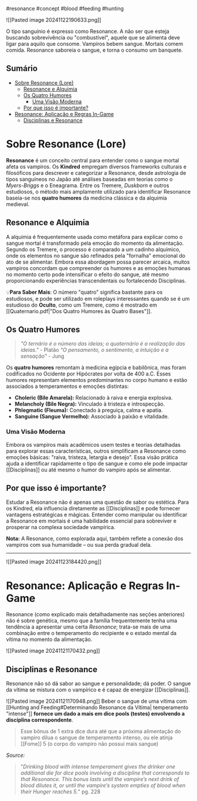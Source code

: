#resonance #concept #blood #feeding #hunting  

![[Pasted image 20241122190633.png]]

O tipo sanguínio é expresso como Resonance. A não ser que esteja buscando sobrevivência ou "combustível", aquele que se alimenta deve ligar para aquilo que consome. Vampiros bebem sangue. Mortais comem comida. Resonance saboreia o sangue, e torna o consumo um banquete.  

## Sumário

- [Sobre Resonance (Lore)](#sobre-resonance-lore)
  - [Resonance e Alquimia](#resonance-e-alquimia)
  - [Os Quatro Humores](#os-quatro-humores)
    - [Uma Visão Moderna](#uma-visão-moderna)
  - [Por que isso é importante?](#por-que-isso-é-importante)
- [Resonance: Aplicação e Regras In-Game](#resonance-aplicação-e-regras-in-game)
  - [Disciplinas e Resonance](#disciplinas-e-resonance)

# Sobre Resonance (Lore)

**Resonance** é um conceito central para entender como o sangue mortal afeta os vampiros. Os **Kindred** empregam diversos frameworks culturais e filosóficos para descrever e categorizar a Resonance, desde astrologia de tipos sanguíneos no Japão até análises baseadas em teorias como o *Myers-Briggs* e o Eneagrama. Entre os Tremere, *Duskborn* e outros estudiosos, o método mais amplamente utilizado para identificar Resonance baseia-se nos **quatro humores** da medicina clássica e da alquimia medieval.

## Resonance e Alquimia
A alquimia é frequentemente usada como metáfora para explicar como o sangue mortal é transformado pela emoção do momento da alimentação. Segundo os Tremere, o processo é comparado a um cadinho alquímico, onde os elementos no sangue são refinados pela "fornalha" emocional do ato de se alimentar. Embora essa abordagem possa parecer arcaica, muitos vampiros concordam que compreender os humores e as emoções humanas no momento certo pode intensificar o efeito do sangue, até mesmo proporcionando experiências transcendentais ou fortalecendo Disciplinas.

💡**Para Saber Mais**: O número "quatro" significa bastante para os estudiosos, e pode ser utilizado em roleplays interessantes quando se é um estudioso do **Oculto**, como um Tremere, como é mostrado em [[Quaternario.pdf|"Dos Quatro Humores às Quatro Bases"]].

## Os Quatro Humores

>  *"O ternário é o número das ideias; o quaternário é a realização das ideias."* - Platão
>  *"O pensamento, o sentimento, a intuição e a sensação"* - Jung

Os **quatro humores** remontam à medicina egípcia e babilônica, mas foram codificados no Ocidente por Hipócrates por volta de 400 a.C. Esses humores representam elementos predominantes no corpo humano e estão associados a temperamentos e emoções distintas:

- **Choleric (Bile Amarela):** Relacionado à raiva e energia explosiva.
- **Melancholy (Bile Negra):** Vinculado à tristeza e introspecção.
- **Phlegmatic (Fleuma):** Conectado à preguiça, calma e apatia.
- **Sanguine (Sangue Vermelho):** Associado à paixão e vitalidade.

### Uma Visão Moderna
Embora os vampiros mais acadêmicos usem testes e teorias detalhadas para explorar essas características, outros simplificam a Resonance como emoções básicas: "raiva, tristeza, letargia e desejo". Essa visão prática ajuda a identificar rapidamente o tipo de sangue e como ele pode impactar [[Disciplinas]] ou até mesmo o humor do vampiro após se alimentar.

## Por que isso é importante?
Estudar a Resonance não é apenas uma questão de sabor ou estética. Para os Kindred, ela influencia diretamente as [[Disciplinas]] e pode fornecer vantagens estratégicas e mágicas. Entender como manipular ou identificar a Resonance em mortais é uma habilidade essencial para sobreviver e prosperar na complexa sociedade vampírica.

**Nota:** A Resonance, como explorada aqui, também reflete a conexão dos vampiros com sua humanidade – ou sua perda gradual dela.

---
![[Pasted image 20241123184420.png]]

# Resonance: Aplicação e Regras In-Game 
Resonance (como explicado mais detalhadamente nas seções anteriores) não é sobre genética, mesmo que a família frequentemente tenha uma tendência a apresentar uma certa _Resonance_; trata-se mais de uma combinação entre o temperamento do recipiente e o estado mental da vítima no momento da alimentação.

![[Pasted image 20241121170432.png]]

## Disciplinas e Resonance

Resonance não só dá sabor ao sangue e personalidade; dá poder. O sangue da vítima se mistura com o vampírico e é capaz de energizar [[Disciplinas]].

![[Pasted image 20241121170948.png]]
Beber o sangue de uma vítima com [[Hunting and Feeding#Determinando Resonance da Vítima| temperamento "intense"]] **fornece um dado a mais em dice pools (testes) envolvendo a disciplina correspondente**.

>Esse bônus de 1 extra dice dura até que a próxima alimentação do vampiro dilua o sangue de temperamento intenso, ou ele atinja [[Fome]] 5 (o corpo do vampiro não possui mais sangue)

*Source:*
> "*Drinking blood with intense temperament gives*
> *the drinker one additional die for dice pools involving*
> *a discipline that corresponds to that Resonance. This*
> *bonus lasts until the vampire’s next drink of blood dilutes*
> *it, or until the vampire’s system empties of blood when their Hunger reaches 5.*" 
> pg. 228
